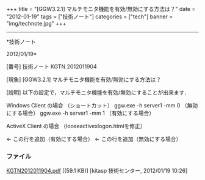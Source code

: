 ﻿+++
title = "[GGW3.2.1] マルチモニタ機能を有効/無効にする方法は？"
date = "2012-01-19"
tags = ["技術ノート"]
categories = ["tech"]
banner = "img/technote.jpg"
+++

-----------------------------------------------------------------------------------------------------------------------------

*技術ノート

2012/01/19*


[番号]
技術ノート KGTN 2012011904

[現象]
[GGW3.2.1] マルチモニタ機能を有効/無効にする方法は？

[説明]
以下の設定で，マルチモニタ機能を有効/無効にすることが出来ます．

Windows Client の場合 （ショートカット）
ggw.exe -h server1 -mm 0 （無効にする場合）
ggw.exe -h server1 -mm 1 （有効にする場合）

ActiveX Client の場合 （looseactivexlogon.htmlを修正）

<OBJECT ID="Control1" WIDTH=0 HEIGHT=0
CLASSID="CLSID:76850F2A-FCAA-454F-82D3-BD46CB186EF5"
CODEBASE="ggw-activex.cab#Version=3,2,1,4510" >
<PARAM NAME="user" VALUE="">
<PARAM NAME="password" VALUE="">
<PARAM NAME="host" VALUE="">
<PARAM NAME="application" VALUE="">
<PARAM NAME="args" VALUE="">
<PARAM NAME="isembeddedwin" VALUE="false">
<PARAM NAME="compression" VALUE="false">
<PARAM NAME="multimonitor" VALUE="true"> ←
この行を追加（有効にする場合）
<PARAM NAME="multimonitor" VALUE="false"> ←
この行を追加（無効にする場合）
<PARAM NAME="hostport" VALUE="">
<PARAM NAME="inbrowserprocess" VALUE="true">
<PARAM NAME="autoclosebrowser" VALUE="false">
<PARAM NAME="autoconfigprinters" VALUE="default">
</OBJECT>


### ファイル

 
 


[KGTN2012011904.pdf](http://techreport.kitasp.net/attachments/download/804/KGTN2012011904.pdf)
 [(59.1 KB)] [kitasp 技術センター, 2012/01/19
10:26]


 


 

